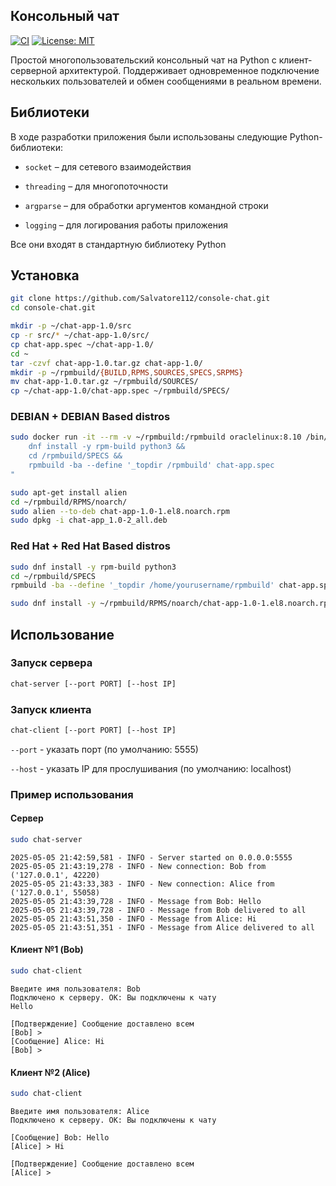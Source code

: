 ## Консольный чат
[![CI](https://github.com/Salvatore112/BaseConfigGen/actions/workflows/ci.yml/badge.svg)](https://github.com/Salvatore112/BaseConfigGen/actions/workflows/ci.yml)
[![License: MIT](https://img.shields.io/badge/License-MIT-yellow.svg)](https://opensource.org/licenses/MIT)

Простой многопользовательский консольный чат на Python с клиент-серверной архитектурой. Поддерживает одновременное подключение нескольких пользователей и обмен сообщениями в реальном времени.

## Библиотеки

В ходе разработки приложения были использованы следующие Python-библиотеки:

- `socket` &ndash; для сетевого взаимодействия

- `threading` &ndash; для многопоточности

- `argparse` &ndash; для обработки аргументов командной строки

- `logging` &ndash; для логирования работы приложения

Все они входят в стандартную библиотеку Python

## Установка

```bash
git clone https://github.com/Salvatore112/console-chat.git
cd console-chat.git
```

```bash
mkdir -p ~/chat-app-1.0/src
cp -r src/* ~/chat-app-1.0/src/
cp chat-app.spec ~/chat-app-1.0/
cd ~
tar -czvf chat-app-1.0.tar.gz chat-app-1.0/
mkdir -p ~/rpmbuild/{BUILD,RPMS,SOURCES,SPECS,SRPMS}
mv chat-app-1.0.tar.gz ~/rpmbuild/SOURCES/
cp ~/chat-app-1.0/chat-app.spec ~/rpmbuild/SPECS/
```

### DEBIAN + DEBIAN Based distros

```bash
sudo docker run -it --rm -v ~/rpmbuild:/rpmbuild oraclelinux:8.10 /bin/bash -c "
    dnf install -y rpm-build python3 &&
    cd /rpmbuild/SPECS &&
    rpmbuild -ba --define '_topdir /rpmbuild' chat-app.spec
"
```
```bash
sudo apt-get install alien
cd ~/rpmbuild/RPMS/noarch/
sudo alien --to-deb chat-app-1.0-1.el8.noarch.rpm
sudo dpkg -i chat-app_1.0-2_all.deb
```

### Red Hat + Red Hat Based distros

```bash
sudo dnf install -y rpm-build python3
cd ~/rpmbuild/SPECS
rpmbuild -ba --define '_topdir /home/yourusername/rpmbuild' chat-app.spec
```
```bash
sudo dnf install -y ~/rpmbuild/RPMS/noarch/chat-app-1.0-1.el8.noarch.rpm
```

## Использование 

### Запуск сервера
```bash
chat-server [--port PORT] [--host IP]
```

### Запуск клиента
```bash
chat-client [--port PORT] [--host IP]
```

`--port` - указать порт (по умолчанию: 5555)

`--host` - указать IP для прослушивания (по умолчанию: localhost)

### Пример использования

#### Сервер
```bash
sudo chat-server
```
```plaintext
2025-05-05 21:42:59,581 - INFO - Server started on 0.0.0.0:5555
2025-05-05 21:43:19,278 - INFO - New connection: Bob from ('127.0.0.1', 42220)
2025-05-05 21:43:33,383 - INFO - New connection: Alice from ('127.0.0.1', 55058)
2025-05-05 21:43:39,728 - INFO - Message from Bob: Hello
2025-05-05 21:43:39,728 - INFO - Message from Bob delivered to all
2025-05-05 21:43:51,350 - INFO - Message from Alice: Hi
2025-05-05 21:43:51,351 - INFO - Message from Alice delivered to all
```

#### Клиент №1 (Bob)
```bash
sudo chat-client
```
```plaintext
Введите имя пользователя: Bob
Подключено к серверу. OK: Вы подключены к чату
Hello

[Подтверждение] Сообщение доставлено всем
[Bob] > 
[Сообщение] Alice: Hi
[Bob] > 
```

#### Клиент №2 (Alice)
```bash
sudo chat-client
```
```plaintext
Введите имя пользователя: Alice
Подключено к серверу. OK: Вы подключены к чату

[Сообщение] Bob: Hello
[Alice] > Hi

[Подтверждение] Сообщение доставлено всем
[Alice] > 
```
